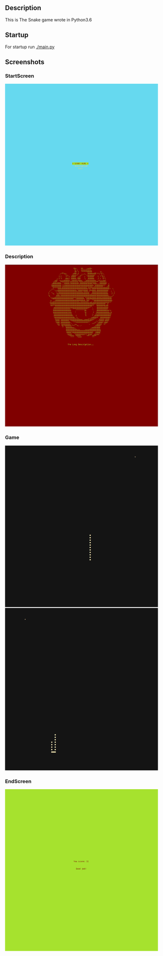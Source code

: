 ## Description

This is The Snake game wrote in Python3.6

## Startup

For startup run [./main.py](https://github.com/G2048/Snake_Game/blob/main/main.py)


## Screenshots

### StartScreen
![start_screen](https://github.com/G2048/Snake_Game/blob/main/images/main_menu.png?raw=true)

### Description
![description](https://github.com/G2048/Snake_Game/blob/main/images/description.png?raw=true)

### Game
![game_1](https://github.com/G2048/Snake_Game/blob/main/images/snake1.png?raw=true)
![game_2](https://github.com/G2048/Snake_Game/blob/main/images/snake3.png?raw=true)

### EndScreen
![end_screen](https://github.com/G2048/Snake_Game/blob/main/images/end_screen.png?raw=true)
